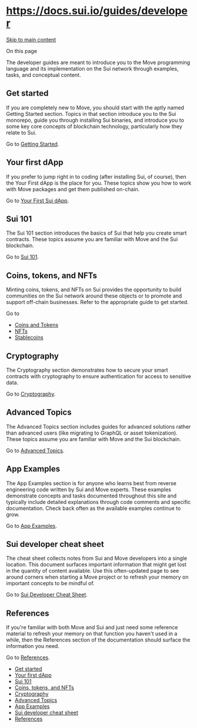 # https://docs.sui.io/guides/developer

[Skip to main content](https://docs.sui.io/guides/developer#__docusaurus_skipToContent_fallback)

On this page

The developer guides are meant to introduce you to the Move programming language and its implementation on the Sui network through examples, tasks, and conceptual content.

## Get started [​](https://docs.sui.io/guides/developer\#get-started "Direct link to Get started")

If you are completely new to Move, you should start with the aptly named Getting Started section. Topics in that section introduce you to the Sui monorepo, guide you through installing Sui binaries, and introduce you to some key core concepts of blockchain technology, particularly how they relate to Sui.

Go to [Getting Started](https://docs.sui.io/guides/developer/getting-started).

## Your first dApp [​](https://docs.sui.io/guides/developer\#your-first-dapp "Direct link to Your first dApp")

If you prefer to jump right in to coding (after installing Sui, of course), then the Your First dApp is the place for you. These topics show you how to work with Move packages and get them published on-chain.

Go to [Your First Sui dApp](https://docs.sui.io/guides/developer/first-app).

## Sui 101 [​](https://docs.sui.io/guides/developer\#sui-101 "Direct link to Sui 101")

The Sui 101 section introduces the basics of Sui that help you create smart contracts. These topics assume you are familiar with Move and the Sui blockchain.

Go to [Sui 101](https://docs.sui.io/guides/developer/sui-101).

## Coins, tokens, and NFTs [​](https://docs.sui.io/guides/developer\#coins-tokens-and-nfts "Direct link to Coins, tokens, and NFTs")

Minting coins, tokens, and NFTs on Sui provides the opportunity to build communities on the Sui network around these objects or to promote and support off-chain businesses. Refer to the appropriate guide to get started.

Go to

- [Coins and Tokens](https://docs.sui.io/guides/developer/coin)
- [NFTs](https://docs.sui.io/guides/developer/nft)
- [Stablecoins](https://docs.sui.io/guides/developer/stablecoins)

## Cryptography [​](https://docs.sui.io/guides/developer\#cryptography "Direct link to Cryptography")

The Cryptography section demonstrates how to secure your smart contracts with cryptography to ensure authentication for access to sensitive data.

Go to [Cryptography](https://docs.sui.io/guides/developer/cryptography).

## Advanced Topics [​](https://docs.sui.io/guides/developer\#advanced-topics "Direct link to Advanced Topics")

The Advanced Topics section includes guides for advanced solutions rather than advanced users (like migrating to GraphQL or asset tokenization). These topics assume you are familiar with Move and the Sui blockchain.

Go to [Advanced Topics](https://docs.sui.io/guides/developer/advanced).

## App Examples [​](https://docs.sui.io/guides/developer\#app-examples "Direct link to App Examples")

The App Examples section is for anyone who learns best from reverse engineering code written by Sui and Move experts. These examples demonstrate concepts and tasks documented throughout this site and typically include detailed explanations through code comments and specific documentation. Check back often as the available examples continue to grow.

Go to [App Examples](https://docs.sui.io/guides/developer/app-examples).

## Sui developer cheat sheet [​](https://docs.sui.io/guides/developer\#sui-developer-cheat-sheet "Direct link to Sui developer cheat sheet")

The cheat sheet collects notes from Sui and Move developers into a single location. This document surfaces important information that might get lost in the quantity of content available. Use this often-updated page to see around corners when starting a Move project or to refresh your memory on important concepts to be mindful of.

Go to [Sui Developer Cheat Sheet](https://docs.sui.io/guides/developer/dev-cheat-sheet).

## References [​](https://docs.sui.io/guides/developer\#references "Direct link to References")

If you're familiar with both Move and Sui and just need some reference material to refresh your memory on that function you haven't used in a while, then the References section of the documentation should surface the information you need.

Go to [References](https://docs.sui.io/references).

- [Get started](https://docs.sui.io/guides/developer#get-started)
- [Your first dApp](https://docs.sui.io/guides/developer#your-first-dapp)
- [Sui 101](https://docs.sui.io/guides/developer#sui-101)
- [Coins, tokens, and NFTs](https://docs.sui.io/guides/developer#coins-tokens-and-nfts)
- [Cryptography](https://docs.sui.io/guides/developer#cryptography)
- [Advanced Topics](https://docs.sui.io/guides/developer#advanced-topics)
- [App Examples](https://docs.sui.io/guides/developer#app-examples)
- [Sui developer cheat sheet](https://docs.sui.io/guides/developer#sui-developer-cheat-sheet)
- [References](https://docs.sui.io/guides/developer#references)